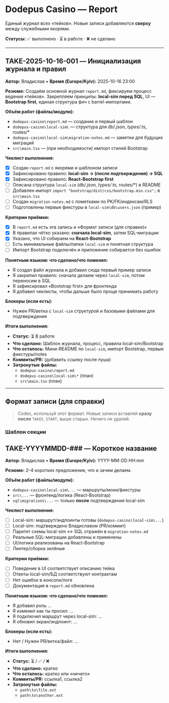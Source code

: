 # Dodepus Casino — Report

Единый журнал всех «тейков». Новые записи добавляются **сверху** между служебными якорями.

**Статусы:** ✅ выполнено · ⏳ в работе · ❌ не сделано

---

<!-- DO NOT REMOVE:TAKES_START -->

## TAKE-2025-10-16-001 — Инициализация журнала и правил
**Автор:** Владислав • **Время (Europe/Kyiv):** 2025-10-16 23:00

**Резюме:** Создаём основной журнал `report.md`, фиксируем процесс ведения «тейков». Закрепляем принципы: **local-sim перед SQL**, UI — **Bootstrap first**, единая структура фич с barrel-импортами.

**Объём работ (файлы/модули):**
- `dodepus-casino\report.md` — создание и первый шаблон
- `dodepus-casino\local-sim\` — структура для db/*.json, types/*.ts, routes/*
- `dodepus-casino\local-sim\migration-notes.md` — заметки для будущих миграций
- `src\main.tsx` — (при необходимости) импорт стилей Bootstrap

**Чеклист выполнения:**
- [x] Создан `report.md` с якорями и шаблоном записи
- [x] Зафиксировано правило: **local-sim → (после подтверждения) → SQL**
- [x] Зафиксировано правило: **React-Bootstrap first**
- [ ] Описана структура `local-sim` (db/*.json, types/*.ts, routes/*) в README
- [ ] Добавлен импорт `import "bootstrap/dist/css/bootstrap.min.css";` в `src\main.tsx`
- [ ] Создан `migration-notes.md` с пометками по PK/FK/индексам/RLS
- [ ] Подготовлены первые фикстуры в `local-sim\db\users.json` (пример)

**Критерии приёмки:**
- [x] В `report.md` есть эта запись и «Формат записи (для справки)»
- [x] В правилах чётко указано: **сначала local-sim**, затем SQL-миграции
- [x] Указано, что UI собираем на **React-Bootstrap**
- [ ] Есть минимальные файлы/папки `local-sim` и понятная структура
- [ ] Импорт Bootstrap подключён и приложение собирается без ошибок

**Понятным языком: что сделано/что поменял:**
- Я создал файл журнала и добавил сюда первый пример записи
- Я закрепил правило: сначала делаем через `local-sim`, потом переносим в SQL
- Я зафиксировал «Bootstrap first» для фронтенда
- Я добавил чеклисты, чтобы дальше было проще принимать работу

**Блокеры (если есть):**
- Нужен PR/ветка с `local-sim` структурой и базовыми файлами для подтверждения

**Итоги выполнения:**
- **Статус:** ⏳ В работе
- **Что сделано:** Шаблон журнала, процесс, правила local-sim/Bootstrap
- **Что осталось:** Мини-README по `local-sim`, импорт Bootstrap, первые фикстуры/notes
- **Коммиты/PR:** (добавить ссылку после пуша)
- **Затронутые файлы:**
  - `dodepus-casino\report.md`
  - `dodepus-casino\local-sim\*` (план)
  - `src\main.tsx` (план)

<!-- DO NOT REMOVE:TAKES_END -->

---

## Формат записи (для справки)
> Codex, используй этот формат. Новые записи вставляй **сразу после** `TAKES_START`, выше старых. Ничего не удаляй.

### Шаблон секции
## TAKE-YYYYMMDD-### — Короткое название
**Автор:** Владислав • **Время (Europe/Kyiv):** YYYY-MM-DD HH:mm

**Резюме:** 2–4 коротких предложения, что и зачем делаем.

**Объём работ (файлы/модули):**
- `dodepus-casino\local-sim\...` — маршруты/моки/фикстуры
- `src\...` — фронтенд/логика (React-Bootstrap)
- `sql\migrations\...` — только **после** подтверждения local-sim

**Чеклист выполнения:**
- [ ] Local-sim: маршрут/эндпоинты готовы (`dodepus-casino\local-sim\...`)
- [ ] Local-sim: подтверждено Владиславом (PR/коммит)
- [ ] Паритет схемы local-sim ↔ SQL отражён в `migration-notes.md`
- [ ] Реальные SQL-миграции добавлены и применены
- [ ] UI/логика реализованы на React-Bootstrap
- [ ] Линтер/сборка зелёные

**Критерии приёмки:**
- [ ] Поведение в UI соответствует описанию тейка
- [ ] Ответы local-sim/БД соответствуют контрактам
- [ ] Нет ошибок в консоли/логе
- [ ] Документация в `report.md` обновлена

**Понятным языком: что сделано/что поменял:**
- Я добавил роль ...
- Я изменил как ты просил: ...
- Я подключил маршрут через local-sim: ...
- Я обновил экран/эндпоинт: ...

**Блокеры (если есть):**
- Нет / Нужен PR/ветка/файл: …

**Итоги выполнения:**
- **Статус:** ⏳ / ✅ / ❌
- **Что сделано:** кратко
- **Что осталось:** кратко или «ничего»
- **Коммиты/PR:** ссылка1, ссылка2
- **Затронутые файлы:**
  - `path\to\file.ext`
  - `path\to\another.ext`
